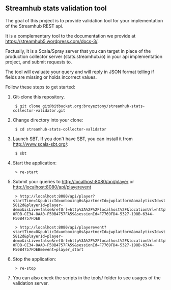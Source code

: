## Streamhub stats validation tool

The goal of this project is to provide validation tool for your implementation of the Streamhub REST api.

It is a complementary tool to the documentation we provide at https://streamhub5.wordpress.com/docs-3/. 

Factually, it is a Scala/Spray server that you can target in place of the production collector server (stats.streamhub.io) in your api implementation project, and submit requests to.

The tool will evaluate your query and will reply in JSON format telling if fields are missing or holds incorrect values.  


Follow these steps to get started:

1. Git-clone this repository.

        $ git clone git@bitbucket.org:broyeztony/streamhub-stats-collector-validator.git
        

2. Change directory into your clone:

        $ cd streamhub-stats-collector-validator
        

3. Launch SBT. If you don't have SBT, you can install it from http://www.scala-sbt.org/:

        $ sbt
        

4. Start the application:

        > re-start
        

6. Submit your queries to 
[http://localhost:8080/api/player](http://localhost:8080/api/player) or
[http://localhost:8080/api/playerevent](http://localhost:8080/api/playerevent)

        > http://localhost:8080/api/player?startTime=1&publicId=unboxing6s&partnerId=jwplatform&analyticsId=streamhub-5812d&playerId=player-demo&isLive=false&refUrl=http%3A%2F%2Flocalhost%2F&locationUrl=http%3A%2F%2Flocalhost%2Fjw%2Findex.html%3Fhtml5&agent=Mozilla/5.0%20(Macintosh;%20Intel%20Mac%20OS%20X%2010_10_5)%20AppleWebKit/537.36%20(KHTML,%20like%20Gecko)%20Chrome/49.0.2623.110%20Safari/537.36&randomSessionKey=9D085974-0FDB-CE34-8AA0-F50B4757FA59&sessionId=F7769FD4-5327-198B-6344-F50B4757FDEB
        
        > http://localhost:8080/api/playerevent?startTime=0&publicId=unboxing6s&partnerId=jwplatform&analyticsId=streamhub-5812d&playerId=player-demo&isLive=false&refUrl=http%3A%2F%2Flocalhost%2F&locationUrl=http%3A%2F%2Flocalhost%2Fjw%2Findex.html%3Fhtml5&agent=Mozilla/5.0%20(Macintosh;%20Intel%20Mac%20OS%20X%2010_10_5)%20AppleWebKit/537.36%20(KHTML,%20like%20Gecko)%20Chrome/49.0.2623.110%20Safari/537.36&randomSessionKey=9D085974-0FDB-CE34-8AA0-F50B4757FA59&sessionId=F7769FD4-5327-198B-6344-F50B4757FDEB&event=player_start


7. Stop the application:

        > re-stop
        

8. You can also check the scripts in the tools/ folder to see usages of the validation server.
